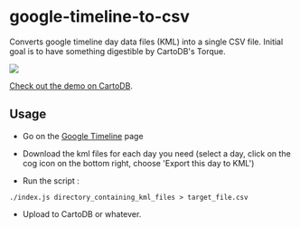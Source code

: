 # google-timeline-to-csv
Converts google timeline day data files (KML) into a single CSV file.
Initial goal is to have something digestible by CartoDB's Torque.

[![](https://raw.githubusercontent.com/nerik/google-timeline-to-csv/master/test/screenshot.png)](https://nerik.cartodb.com/viz/ef3108ae-984e-11e5-8415-0ecd1babdde5/public_map)

[Check out the demo on CartoDB](https://nerik.cartodb.com/viz/ef3108ae-984e-11e5-8415-0ecd1babdde5/public_map).

## Usage

- Go on the [Google Timeline](https://www.google.com/maps/timeline) page

- Download the kml files for each day you need (select a day, click on the cog icon on the bottom right, choose 'Export this day to KML')

- Run the script :
```
./index.js directory_containing_kml_files > target_file.csv
```

- Upload to CartoDB or whatever.
